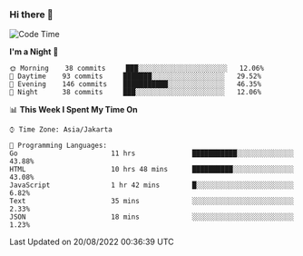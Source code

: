### Hi there 👋

<!--
**rmsubekti/rmsubekti** is a ✨ _special_ ✨ repository because its `README.md` (this file) appears on your GitHub profile.

Here are some ideas to get you started:

- 🔭 I’m currently working on ...
- 🌱 I’m currently learning ...
- 👯 I’m looking to collaborate on ...
- 🤔 I’m looking for help with ...
- 💬 Ask me about ...
- 📫 How to reach me: ...
- 😄 Pronouns: ...
- ⚡ Fun fact: ...
-->

<!--START_SECTION:waka-->
![Code Time](http://img.shields.io/badge/Code%20Time-376%20hrs%2021%20mins-blue)

**I'm a Night 🦉** 

```text
🌞 Morning    38 commits     ███░░░░░░░░░░░░░░░░░░░░░░   12.06% 
🌆 Daytime    93 commits     ███████░░░░░░░░░░░░░░░░░░   29.52% 
🌃 Evening    146 commits    ███████████░░░░░░░░░░░░░░   46.35% 
🌙 Night      38 commits     ███░░░░░░░░░░░░░░░░░░░░░░   12.06%

```


📊 **This Week I Spent My Time On** 

```text
⌚︎ Time Zone: Asia/Jakarta

💬 Programming Languages: 
Go                       11 hrs              ███████████░░░░░░░░░░░░░░   43.88% 
HTML                     10 hrs 48 mins      ██████████░░░░░░░░░░░░░░░   43.08% 
JavaScript               1 hr 42 mins        █░░░░░░░░░░░░░░░░░░░░░░░░   6.82% 
Text                     35 mins             ░░░░░░░░░░░░░░░░░░░░░░░░░   2.33% 
JSON                     18 mins             ░░░░░░░░░░░░░░░░░░░░░░░░░   1.23%

```


 Last Updated on 20/08/2022 00:36:39 UTC
<!--END_SECTION:waka-->
